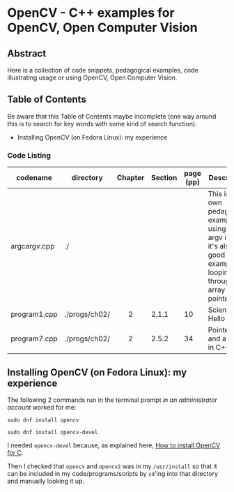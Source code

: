 # OpenCV - C++ examples for OpenCV, Open Computer Vision

## Abstract

Here is a collection of code snippets, pedagogical examples, code illustrating usage or using OpenCV, Open Computer Vision.

## Table of Contents  
Be aware that this Table of Contents maybe incomplete (one way around this is to search for key words with some kind of search function).  

- Installing OpenCV (on Fedora Linux): my experience

### Code Listing

| codename        | directory      | Chapter | Section | page (pp) | Description            |
| --------------- | -------------- | :-----: | ------- | --------- | ---------------------- |
| argcargv.cpp    | ./             |         |         |           | This is my own pedagogical example of using argc, argv in C++; it's also a good example of looping through an array as a pointer |
| program1.cpp    | ./progs/ch02/  | 2       | 2.1.1   | 10        | Scientific Hello World!|
| program7.cpp    | ./progs/ch02/  | 2       | 2.5.2   | 34        | Pointers and arrays in C++ |

## Installing OpenCV (on Fedora Linux): my experience

The following 2 commands run in the terminal prompt *in an administrator account* worked for me:

```
sudo dnf install opencv  

sudo dnf install opencv-devel  
```

I needed `opencv-devel` because, as explained here, [How to install OpenCV for C](https://ask.fedoraproject.org/en/question/89972/how-to-install-opencv-for-c/).

Then I checked that `opencv` and `opencv2` was in my `/usr/install` so that it can be included in my code/programs/scripts by `cd`'ing into that directory and manually looking it up.  